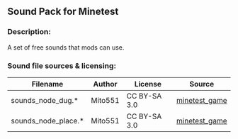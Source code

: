 ## Sound Pack for Minetest

### Description:

A set of free sounds that mods can use.

### Sound file sources & licensing:

| Filename             | Author         | License      | Source                    |
| -------------------- | -------------- | ------------ | ------------------------- |
| sounds_node_dug.*    | Mito551        | CC BY-SA 3.0 | [minetest_game][default]  |
| sounds_node_place.*  | Mito551        | CC BY-SA 3.0 | [minetest_game][default]  |


[default]: https://github.com/minetest/minetest_game/tree/master/mods/default
